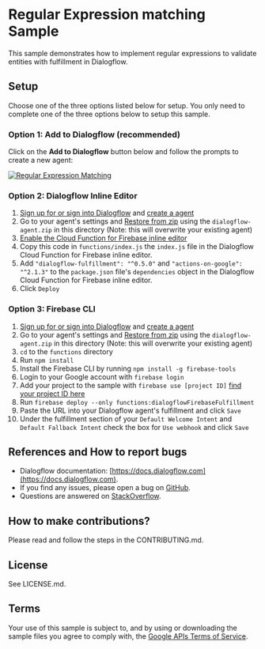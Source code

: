 # Regular Expression matching Sample
This sample demonstrates how to implement regular expressions to validate entities with fulfillment in Dialogflow. 
## Setup
Choose one of the three options listed below for setup.  You only need to complete one of the three options below to setup this sample.

### Option 1: Add to Dialogflow (recommended)
Click on the **Add to Dialogflow** button below and follow the prompts to create a new agent:

[![Regular Expression Matching](https://storage.googleapis.com/dialogflow-oneclick/deploy.svg "Regular Expression matching")](https://console.dialogflow.com/api-client/oneclick?templateUrl=https%3A%2F%2Fstorage.googleapis.com%2Fdialogflow-oneclick%2FRegex-matching-agent.zip&agentName=Regular-Expression-Sample)

### Option 2: Dialogflow Inline Editor
1. [Sign up for or sign into Dialogflow](https://console.dialogflow.com/api-client/#/login) and [create a agent](https://dialogflow.com/docs/agents#create_an_agent)
1. Go to your agent's settings and [Restore from zip](https://dialogflow.com/docs/agents#export_and_import) using the `dialogflow-agent.zip` in this directory (Note: this will overwrite your existing agent)
1. [Enable the Cloud Function for Firebase inline editor](https://dialogflow.com/docs/fulfillment#cloud_functions_for_firebase)
1. Copy this code in `functions/index.js` the `index.js` file in the Dialogflow Cloud Function for Firebase inline editor.
1. Add `"dialogflow-fulfillment": "^0.5.0"` and `"actions-on-google": "^2.1.3"` to the `package.json` file's `dependencies` object in the Dialogflow Cloud Function for Firebase inline editor.
1. Click `Deploy`

### Option 3: Firebase CLI
1. [Sign up for or sign into Dialogflow](https://console.dialogflow.com/api-client/#/login) and [create a agent](https://dialogflow.com/docs/agents#create_an_agent)
1. Go to your agent's settings and [Restore from zip](https://dialogflow.com/docs/agents#export_and_import) using the `dialogflow-agent.zip` in this directory (Note: this will overwrite your existing agent)
1. `cd` to the `functions` directory
1. Run `npm install`
1. Install the Firebase CLI by running `npm install -g firebase-tools`
1. Login to your Google account with `firebase login`
1. Add your project to the sample with `firebase use [project ID]` [find your project ID here](https://dialogflow.com/docs/agents#settings)
1. Run `firebase deploy --only functions:dialogflowFirebaseFulfillment`
1. Paste the URL into your Dialogflow agent's fulfillment and click `Save`
1. Under the fulfillment section of your `Default Welcome Intent` and `Default Fallback Intent` check the box for `Use webhook` and click `Save`

## References and How to report bugs
* Dialogflow documentation: [https://docs.dialogflow.com](https://docs.dialogflow.com).
* If you find any issues, please open a bug on [GitHub](https://github.com/dialogflow/fulfillment-regex-nodejs/issues).
* Questions are answered on [StackOverflow](https://stackoverflow.com/questions/tagged/dialogflow).

## How to make contributions?
Please read and follow the steps in the CONTRIBUTING.md.

## License
See LICENSE.md.

## Terms
Your use of this sample is subject to, and by using or downloading the sample files you agree to comply with, the [Google APIs Terms of Service](https://developers.google.com/terms/).
